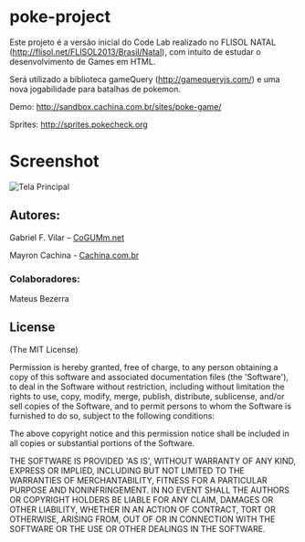 <h1>poke-project</h1>


Este projeto é a versão inicial do Code Lab realizado no FLISOL NATAL (http://flisol.net/FLISOL2013/Brasil/Natal), com intuito de estudar o desenvolvimento de Games em HTML.

Será utilizado a biblioteca gameQuery (http://gamequeryjs.com/) e uma nova jogabilidade para batalhas de pokemon.

Demo: http://sandbox.cachina.com.br/sites/poke-game/

Sprites: http://sprites.pokecheck.org

# Screenshot

![Tela Principal](http://sandbox.cachina.com.br/github/poke-projekt.png)


<h2>Autores:</h2>


Gabriel F. Vilar – [CoGUMm.net](http://cogumm.net)

Mayron Cachina - [Cachina.com.br](http://cachina.com.br)

<h3>Colaboradores:</h3>

Mateus Bezerra

<h2>License</h2>

(The MIT License)

Permission is hereby granted, free of charge, to any person obtaining a copy of this software and associated documentation files (the 'Software'), to deal in the Software without restriction, including without limitation the rights to use, copy, modify, merge, publish, distribute, sublicense, and/or sell copies of the Software, and to permit persons to whom the Software is furnished to do so, subject to the following conditions:

The above copyright notice and this permission notice shall be included in all copies or substantial portions of the Software.

THE SOFTWARE IS PROVIDED 'AS IS', WITHOUT WARRANTY OF ANY KIND, EXPRESS OR IMPLIED, INCLUDING BUT NOT LIMITED TO THE WARRANTIES OF MERCHANTABILITY, FITNESS FOR A PARTICULAR PURPOSE AND NONINFRINGEMENT. IN NO EVENT SHALL THE AUTHORS OR COPYRIGHT HOLDERS BE LIABLE FOR ANY CLAIM, DAMAGES OR OTHER LIABILITY, WHETHER IN AN ACTION OF CONTRACT, TORT OR OTHERWISE, ARISING FROM, OUT OF OR IN CONNECTION WITH THE SOFTWARE OR THE USE OR OTHER DEALINGS IN THE SOFTWARE.

